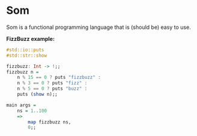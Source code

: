 # Som

Som is a functional programming language that is (should be) easy to use.

**FizzBuzz example:**

```haskell
#std::io::puts
#std::str::show

fizzbuzz: Int -> !;;
fizzbuzz n =
    n % 15 == 0 ? puts "fizzbuzz" :
    n % 3 == 0 ? puts "fizz" :
    n % 5 == 0 ? puts "buzz" :
    puts (show n);;

main args =
    ns = 1..100
    =>
        map fizzbuzz ns,
        0;;
```
